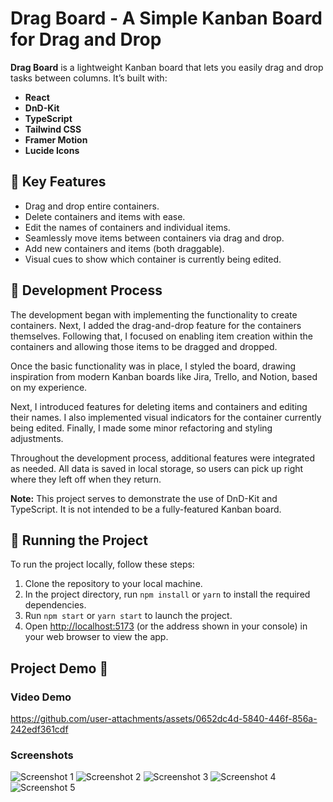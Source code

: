 # Drag Board - A Simple Kanban Board for Drag and Drop

**Drag Board** is a lightweight Kanban board that lets you easily drag and drop tasks between columns. It’s built with:

- **React**
- **DnD-Kit**
- **TypeScript**
- **Tailwind CSS**
- **Framer Motion**
- **Lucide Icons**

## 👾 Key Features

- Drag and drop entire containers.
- Delete containers and items with ease.
- Edit the names of containers and individual items.
- Seamlessly move items between containers via drag and drop.
- Add new containers and items (both draggable).
- Visual cues to show which container is currently being edited.

## 📒 Development Process

The development began with implementing the functionality to create containers. Next, I added the drag-and-drop feature for the containers themselves. Following that, I focused on enabling item creation within the containers and allowing those items to be dragged and dropped.

Once the basic functionality was in place, I styled the board, drawing inspiration from modern Kanban boards like Jira, Trello, and Notion, based on my experience.

Next, I introduced features for deleting items and containers and editing their names. I also implemented visual indicators for the container currently being edited. Finally, I made some minor refactoring and styling adjustments.

Throughout the development process, additional features were integrated as needed. All data is saved in local storage, so users can pick up right where they left off when they return.

**Note:** This project serves to demonstrate the use of DnD-Kit and TypeScript. It is not intended to be a fully-featured Kanban board.

## 🚦 Running the Project

To run the project locally, follow these steps:

1. Clone the repository to your local machine.
2. In the project directory, run `npm install` or `yarn` to install the required dependencies.
3. Run `npm start` or `yarn start` to launch the project.
4. Open [http://localhost:5173](http://localhost:5173) (or the address shown in your console) in your web browser to view the app.

## Project Demo 🚀

### Video Demo

https://github.com/user-attachments/assets/0652dc4d-5840-446f-856a-242edf361cdf

### Screenshots

![Screenshot 1](https://github.com/user-attachments/assets/98432d50-498a-4ec8-8d07-f14895d47a89)
![Screenshot 2](https://github.com/user-attachments/assets/64cb6e2a-6172-4973-b33c-925978fe3d2d)
![Screenshot 3](https://github.com/user-attachments/assets/6d8e18a5-04ea-41eb-9beb-62db6700bd68)
![Screenshot 4](https://github.com/user-attachments/assets/14b23ce2-76f3-4fa1-a12c-223e3fd9718d)
![Screenshot 5](https://github.com/user-attachments/assets/a67f0e26-dd30-45cf-86ba-ee1f5cf5079c)
